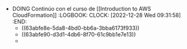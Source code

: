 - DOING Continúo con el curso de [[Introduction to AWS CloudFormation]]
  :LOGBOOK:
  CLOCK: [2022-12-28 Wed 09:31:58]
  :END:
	- ((63abfe8e-5da8-4bd0-bb6a-3bba6173f933))
	- ((63abfe90-d3d1-4db6-8f70-61c9bb1e7e13))
	-